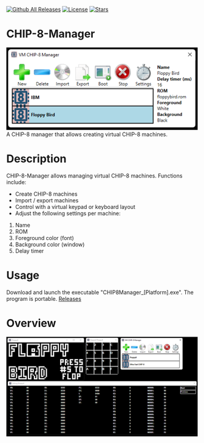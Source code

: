 [![Github All Releases](https://img.shields.io/github/downloads/jetspiking/CHIP-8-Manager/total.svg)]()
[![License](https://img.shields.io/github/license/jetspiking/CHIP-8-Manager.svg)]()
[![Stars](https://img.shields.io/github/stars/jetspiking/CHIP-8-Manager.svg)]()

# CHIP-8-Manager
<img src="https://github.com/jetspiking/CHIP-8-Manager/blob/main/Images/ManagerWindowFilled.png" width="700">
A CHIP-8 manager that allows creating virtual CHIP-8 machines. 

# Description
CHIP-8-Manager allows managing virtual CHIP-8 machines. Functions include:

- Create CHIP-8 machines
- Import / export machines
- Control with a virtual keypad or keyboard layout
- Adjust the following settings per machine:

1. Name
2. ROM
3. Foreground color (font)
4. Background color (window)
5. Delay timer

# Usage
Download and launch the executable "CHIP8Manager_[Platform].exe". The program is portable.
[Releases](https://github.com/jetspiking/CHIP-8-manager/releases)

# Overview
<img src="https://github.com/jetspiking/CHIP-8-Manager/blob/main/Images/EmulatorRunning.png?raw=true" width="700">

